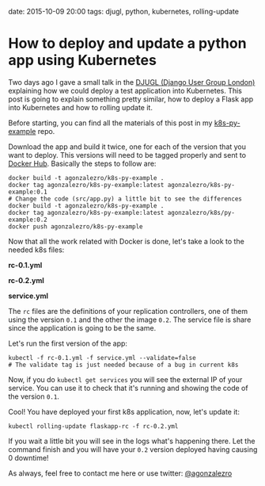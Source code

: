 date: 2015-10-09 20:00
tags: djugl, python, kubernetes, rolling-update

How to deploy and update a python app using Kubernetes
======================================================

Two days ago I gave a small talk in the [DJUGL (Django User Group London)](https://twitter.com/DJUGL) explaining how we could deploy a test application into Kubernetes. This post is going to explain something pretty similar, how to deploy a Flask app into Kubernetes and how to rolling update it.

Before starting, you can find all the materials of this post in my [k8s-py-example](https://github.com/agonzalezro/k8s-py-example) repo.

Download the app and build it twice, one for each of the version that you want to deploy. This versions will need to be tagged properly and sent to [Docker Hub](https://hub.docker.com/). Basically the steps to follow are:

    docker build -t agonzalezro/k8s-py-example .
    docker tag agonzalezro/k8s-py-example:latest agonzalezro/k8s-py-example:0.1
    # Change the code (src/app.py) a little bit to see the differences
    docker build -t agonzalezro/k8s-py-example .
    docker tag agonzalezro/k8s-py-example:latest agonzalezro/k8s/py-example:0.2
    docker push agonzalezro/k8s-py-example

Now that all the work related with Docker is done, let's take a look to the needed k8s files:

**rc-0.1.yml**
<script src="http://gist-it.appspot.com/http://github.com/agonzalezro/k8s-py-example/blob/master/rc-0.1.yml"></script>

**rc-0.2.yml**
<script src="http://gist-it.appspot.com/http://github.com/agonzalezro/k8s-py-example/blob/master/rc-0.2.yml"></script>

**service.yml**
<script src="http://gist-it.appspot.com/http://github.com/agonzalezro/k8s-py-example/blob/master/service.yml"></script>

The `rc` files are the definitions of your replication controllers, one of them using the version `0.1` and the other the image `0.2`. The service file is share since the application is going to be the same.

Let's run the first version of the app:

    kubectl -f rc-0.1.yml -f service.yml --validate=false
    # The validate tag is just needed because of a bug in current k8s

Now, if you do `kubectl get services` you will see the external IP of your service. You can use it to check that it's running and showing the code of the version `0.1`.

Cool! You have deployed your first k8s application, now, let's update it:

    kubectl rolling-update flaskapp-rc -f rc-0.2.yml

If you wait a little bit you will see in the logs what's happening there. Let the command finish and you will have your `0.2` version deployed having causing 0 downtime!

As always, feel free to contact me here or use twitter: [@agonzalezro](https://twitter.com/agonzalezro)
